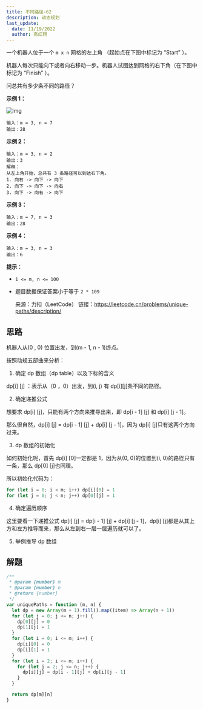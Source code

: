 ```yaml
---
title: 不同路径-62
description: 动态规划
last_update:
  date: 11/19/2022
  author: 高红翔
---
```


一个机器人位于一个 `m x n` 网格的左上角 （起始点在下图中标记为 “Start” ）。

机器人每次只能向下或者向右移动一步。机器人试图达到网格的右下角（在下图中标记为 “Finish” ）。

问总共有多少条不同的路径？

**示例 1：**

![img](https://assets.leetcode.com/uploads/2018/10/22/robot_maze.png)

```
输入：m = 3, n = 7
输出：28
```

**示例 2：**

```
输入：m = 3, n = 2
输出：3
解释：
从左上角开始，总共有 3 条路径可以到达右下角。
1. 向右 -> 向下 -> 向下
2. 向下 -> 向下 -> 向右
3. 向下 -> 向右 -> 向下
```

**示例 3：**

```
输入：m = 7, n = 3
输出：28
```

**示例 4：**

```
输入：m = 3, n = 3
输出：6
```

**提示：**

- `1 <= m, n <= 100`
- 题目数据保证答案小于等于 `2 * 109`

  来源：力扣（LeetCode）
  链接：https://leetcode.cn/problems/unique-paths/description/

## 思路

机器人从(0 , 0) 位置出发，到(m - 1, n - 1)终点。

按照动规五部曲来分析：

1. 确定 dp 数组（dp table）以及下标的含义

dp[i] [j] ：表示从（0 ，0）出发，到(i, j) 有 dp[i][j]条不同的路径。

2. 确定递推公式

想要求 dp[i] [j]，只能有两个方向来推导出来，即 dp[i - 1] [j] 和 dp[i] [j - 1]。

那么很自然，dp[i] [j] = dp[i - 1] [j] + dp[i] [j - 1]，因为 dp[i] [j]只有这两个方向过来。

3. dp 数组的初始化

如何初始化呢，首先 dp[i] [0]一定都是 1，因为从(0, 0)的位置到(i, 0)的路径只有一条，那么 dp[0] [j]也同理。

所以初始化代码为：

```js
for (let i = 0; i < m; i++) dp[i][0] = 1
for (let j = 0; j < n; j++) dp[0][j] = 1
```

4. 确定遍历顺序

这里要看一下递推公式 dp[i] [j] = dp[i - 1] [j] + dp[i] [j - 1]，dp[i] [j]都是从其上方和左方推导而来，那么从左到右一层一层遍历就可以了。

5. 举例推导 dp 数组

## 解题

```js
/**
 * @param {number} m
 * @param {number} n
 * @return {number}
 */
var uniquePaths = function (m, n) {
  let dp = new Array(m + 1).fill().map((item) => Array(n + 1))
  for (let j = 0; j <= n; j++) {
    dp[0][j] = 0
    dp[1][j] = 1
  }
  for (let i = 0; i <= m; i++) {
    dp[i][0] = 0
    dp[i][1] = 1
  }
  for (let i = 2; i <= m; i++) {
    for (let j = 2; j <= n; j++) {
      dp[i][j] = dp[i - 1][j] + dp[i][j - 1]
    }
  }

  return dp[m][n]
}
```
